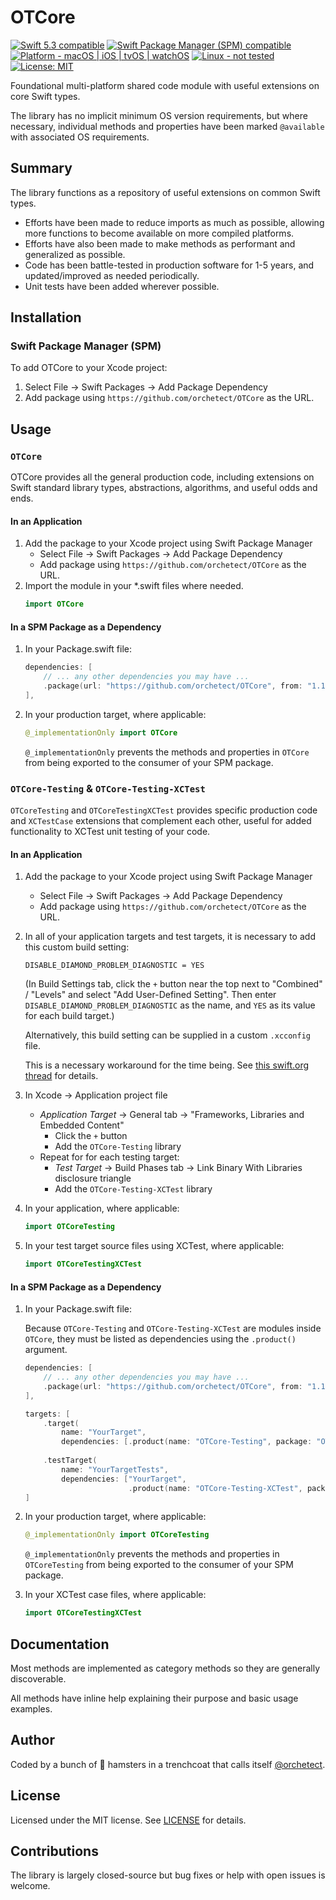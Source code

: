# OTCore

<p>
<a href="https://developer.apple.com/swift">
<img src="https://img.shields.io/badge/Swift%205.3-compatible-orange.svg?style=flat"
	 alt="Swift 5.3 compatible" /></a>
<a href="#installation">
<img src="https://img.shields.io/badge/SPM-compatible-orange.svg?style=flat"
	 alt="Swift Package Manager (SPM) compatible" /></a>
<a href="https://developer.apple.com/swift">
<img src="https://img.shields.io/badge/platform-macOS%20|%20iOS%20|%20tvOS%20|%20watchOS%20-green.svg?style=flat"
	 alt="Platform - macOS | iOS | tvOS | watchOS" /></a>
<a href="#contributions">
<img src="https://img.shields.io/badge/Linux-not%20tested-black.svg?style=flat"
	 alt="Linux - not tested" /></a>
<a href="https://github.com/orchetect/OTCore/blob/main/LICENSE">
<img src="http://img.shields.io/badge/license-MIT-blue.svg?style=flat"
	 alt="License: MIT" /></a>

Foundational multi-platform shared code module with useful extensions on core Swift types.

The library has no implicit minimum OS version requirements, but where necessary, individual methods and properties have been marked `@available`  with associated OS requirements.

## Summary

The library functions as a repository of useful extensions on common Swift types.

- Efforts have been made to reduce imports as much as possible, allowing more functions to become available on more compiled platforms.
- Efforts have also been made to make methods as performant and generalized as possible.
- Code has been battle-tested in production software for 1-5 years, and updated/improved as needed periodically.
- Unit tests have been added wherever possible.

## Installation

### Swift Package Manager (SPM)

To add OTCore to your Xcode project:

1. Select File → Swift Packages → Add Package Dependency
2. Add package using  `https://github.com/orchetect/OTCore` as the URL.

## Usage

### `OTCore`

OTCore provides all the general production code, including extensions on Swift standard library types, abstractions, algorithms, and useful odds and ends.

#### In an Application

1. Add the package to your Xcode project using Swift Package Manager
   - Select File → Swift Packages → Add Package Dependency
   - Add package using  `https://github.com/orchetect/OTCore` as the URL.
2. Import the module in your *.swift files where needed.
   ```swift
   import OTCore
   ```

#### In a SPM Package as a Dependency

1. In your Package.swift file:

   ```swift
   dependencies: [
       // ... any other dependencies you may have ...
       .package(url: "https://github.com/orchetect/OTCore", from: "1.1.2")
   ],
   ```

2. In your production target, where applicable:

   ```swift
   @_implementationOnly import OTCore
   ```
   
   `@_implementationOnly` prevents the methods and properties in `OTCore` from being exported to the consumer of your SPM package.

### `OTCore-Testing` & `OTCore-Testing-XCTest`

`OTCoreTesting` and `OTCoreTestingXCTest` provides specific production code and `XCTestCase` extensions that complement each other, useful for added functionality to XCTest unit testing of your code.

#### In an Application

1. Add the package to your Xcode project using Swift Package Manager

   - Select File → Swift Packages → Add Package Dependency
   - Add package using  `https://github.com/orchetect/OTCore` as the URL.
   
2. In all of your application targets and test targets, it is necessary to add this custom build setting:

   ```
   DISABLE_DIAMOND_PROBLEM_DIAGNOSTIC = YES
   ```

   (In Build Settings tab, click the `+` button near the top next to "Combined" / "Levels" and select "Add User-Defined Setting". Then enter `DISABLE_DIAMOND_PROBLEM_DIAGNOSTIC` as the name, and `YES` as its value for each build target.)

   Alternatively, this build setting can be supplied in a custom `.xcconfig` file.

   This is a necessary workaround for the time being. See [this swift.org thread](https://forums.swift.org/t/adding-a-package-to-two-targets-in-one-projects-results-in-an-error/35007) for details.

3. In Xcode → Application project file

   - *Application Target* → General tab → "Frameworks, Libraries and Embedded Content"
      - Click the `+` button
      - Add the `OTCore-Testing` library
   - Repeat for for each testing target:
      - *Test Target* → Build Phases tab → Link Binary With Libraries disclosure triangle
      - Add the `OTCore-Testing-XCTest` library

4. In your application, where applicable:
   ```swift
   import OTCoreTesting
   ```

5. In your test target source files using XCTest, where applicable:
   ```swift
   import OTCoreTestingXCTest
   ```

#### In a SPM Package as a Dependency

1. In your Package.swift file:

   Because `OTCore-Testing` and `OTCore-Testing-XCTest` are modules inside `OTCore`, they must be listed as dependencies using the `.product()` argument.

   ```swift
   dependencies: [
       // ... any other dependencies you may have ...
       .package(url: "https://github.com/orchetect/OTCore", from: "1.1.2")
   ],
   
   targets: [
       .target(
           name: "YourTarget",
           dependencies: [.product(name: "OTCore-Testing", package: "OTCore")]),
       
       .testTarget(
           name: "YourTargetTests",
           dependencies: ["YourTarget",
                          .product(name: "OTCore-Testing-XCTest", package: "OTCore")])
   ]
   ```

2. In your production target, where applicable:

   ```swift
   @_implementationOnly import OTCoreTesting
   ```
   
   `@_implementationOnly` prevents the methods and properties in `OTCoreTesting` from being exported to the consumer of your SPM package.
   
3. In your XCTest case files, where applicable:

   ```swift
   import OTCoreTestingXCTest
   ```

## Documentation

Most methods are implemented as category methods so they are generally discoverable.

All methods have inline help explaining their purpose and basic usage examples.

## Author

Coded by a bunch of 🐹 hamsters in a trenchcoat that calls itself [@orchetect](https://github.com/orchetect).

## License

Licensed under the MIT license. See [LICENSE](https://github.com/orchetect/OTCore/blob/master/LICENSE) for details.

## Contributions

The library is largely closed-source but bug fixes or help with open issues is welcome.
